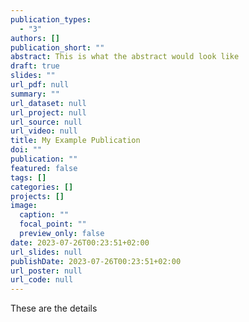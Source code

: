 ```yaml
---
publication_types:
  - "3"
authors: []
publication_short: ""
abstract: This is what the abstract would look like
draft: true
slides: ""
url_pdf: null
summary: ""
url_dataset: null
url_project: null
url_source: null
url_video: null
title: My Example Publication
doi: ""
publication: ""
featured: false
tags: []
categories: []
projects: []
image:
  caption: ""
  focal_point: ""
  preview_only: false
date: 2023-07-26T00:23:51+02:00
url_slides: null
publishDate: 2023-07-26T00:23:51+02:00
url_poster: null
url_code: null
---
```

T﻿hese are the details